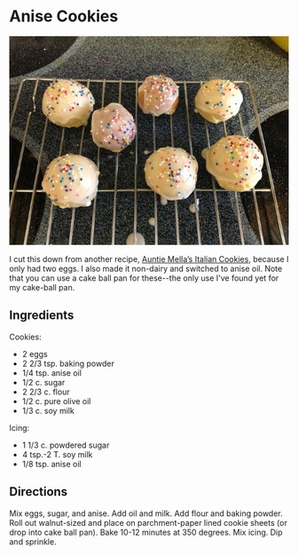 # Anise Cookies

![anise drop cookies](../images/anise_drop_cookies.jpg)

I cut this down from another recipe, [Auntie Mella’s Italian Cookies](http://theapronarchives.com/2012/04/05/auntie-mellas-italian-soft-anise-cookies/), because I only had two eggs. I also made it non-dairy and switched to anise oil.  Note that you can use a cake ball pan for these--the only use I've found yet for my cake-ball pan.

## Ingredients

Cookies:
* 2 eggs
* 2 2/3 tsp. baking powder
* 1/4 tsp. anise oil
* 1/2 c. sugar
* 2 2/3 c. flour
* 1/2 c. pure olive oil
* 1/3 c. soy milk 

Icing:
* 1 1/3 c. powdered sugar
* 4 tsp.-2 T. soy milk
* 1/8 tsp. anise oil

## Directions

Mix eggs, sugar, and anise. Add oil and milk. Add flour and baking powder. Roll out walnut-sized and place on parchment-paper lined cookie sheets (or drop into cake ball pan). Bake 10-12 minutes at 350 degrees. Mix icing. Dip and sprinkle.
